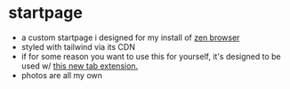 # startpage

-   a custom startpage i designed for my install of [zen browser](https://zen-browser.app/)
-   styled with tailwind via its CDN
-   if for some reason you want to use this for yourself, it's designed to be used w/ [this new tab extension.](https://github.com/methodgrab/firefox-custom-new-tab-page)
-   photos are all my own
